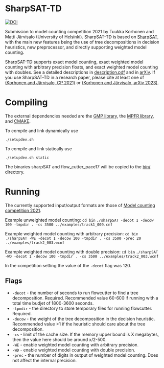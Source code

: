 # SharpSAT-TD

[![DOI](https://zenodo.org/badge/DOI/10.5281/zenodo.4880703.svg)](https://doi.org/10.5281/zenodo.4880703)

Submission to model counting competition 2021 by Tuukka Korhonen and Matti Järvisalo (University of Helsinki).
SharpSAT-TD is based on [SharpSAT](https://github.com/marcthurley/sharpSAT), with the main new features being the use of tree decompositions in decision heuristics, new preprocessor, and directly supporting weighted model counting.


SharpSAT-TD supports exact model counting, exact weighted model counting with arbitrary precision floats, and exact weighted model counting with doubles.
See a detailed descriptions in [description.pdf](https://github.com/Laakeri/sharpsat-td/blob/main/description.pdf) and in [arXiv](https://arxiv.org/abs/2308.15819).
If you use SharpSAT-TD in a research paper, please cite at least one of [(Korhonen and Järvisalo, CP 2021)](https://drops.dagstuhl.de/entities/document/10.4230/LIPIcs.CP.2021.8) or [(Korhonen and Järvisalo, arXiv 2023)](https://arxiv.org/abs/2308.15819).


# Compiling

The external dependencies needed are the [GMP library](https://gmplib.org/), the [MPFR library](https://www.mpfr.org/), and [CMAKE](https://cmake.org/).

To compile and link dynamically use

``./setupdev.sh``

To compile and link statically use

``./setupdev.sh static``


The binaries sharpSAT and flow_cutter_pace17 will be copied to the [bin/](https://github.com/Laakeri/sharpsat-td/tree/main/bin) directory.

# Running

The currently supported input/output formats are those of [Model counting competition 2021](https://mccompetition.org/assets/files/2021/competition2021.pdf).


Example unweighted model counting:
`cd bin`
`./sharpSAT -decot 1 -decow 100 -tmpdir . -cs 3500 ../examples/track1_009.cnf`


Example weighted model counting with arbitrary precision:
`cd bin`
`./sharpSAT -WE -decot 1 -decow 100 -tmpdir . -cs 3500 -prec 20 ../examples/track2_003.wcnf`


Example weighted model counting with double precision:
`cd bin`
`./sharpSAT -WD -decot 1 -decow 100 -tmpdir . -cs 3500 ../examples/track2_003.wcnf`


In the competition setting the value of the `-decot` flag was 120.

## Flags

- `-decot` - the number of seconds to run flowcutter to find a tree decomposition. Required. Recommended value 60-600 if running with a total time budjet of 1800-3600 seconds.
- `-tpmdir` - the directory to store temporary files for running flowcutter. Required.
- `-decow` - the weight of the tree decomposition in the decision heuristic. Recommended value >1 if the heuristic should care about the tree decomposition.
- `-cs` - limit of the cache size. If the memory upper bound is X megabytes, then the value here should be around x/2-500.
- `-WE` - enable weighted model counting with arbitrary precision.
- `-WD` - enable weighted model counting with double precision.
- `-prec` - the number of digits in output of weighted model counting. Does not affect the internal precision.
